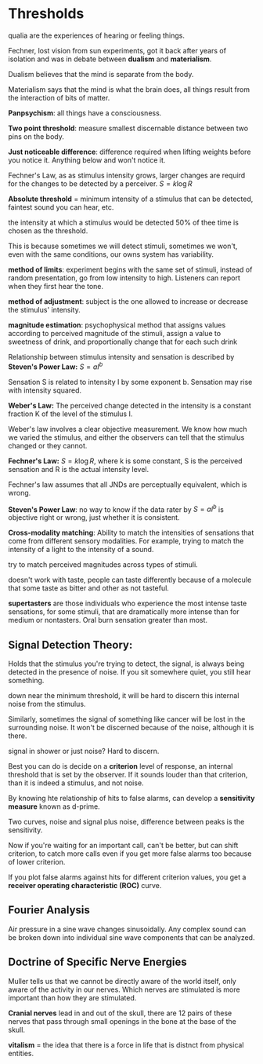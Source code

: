 # Thresholds

qualia are the experiences of hearing or feeling things.

Fechner, lost vision from sun experiments, got it back after years of isolation and was in debate between **dualism** and **materialism**.

Dualism believes that the mind is separate from the body.

Materialism says that the mind is what the brain does, all things result from the interaction of bits of matter.

**Panpsychism**: all things have a consciousness.

**Two point threshold**: measure smallest discernable distance between two pins on the body.

**Just noticeable difference**: difference required when lifting weights before you notice it. Anything below and won't notice it.

Fechner's Law, as as stimulus intensity grows, larger changes are requird for the changes to be detected by a perceiver. $S = k\log{R}$

**Absolute threshold** = minimum intensity of a stimulus that can be detected, faintest sound you can hear, etc.

the intensity at which a stimulus would be detected 50% of thee time is chosen as the threshold.

This is because sometimes we will detect stimuli, sometimes we won't, even with the same conditions, our owns system has variability.

**method of limits**: experiment begins with the same set of stimuli, instead of random presentation, go from low intensity to high. Listeners can report when they first hear the tone.

**method of adjustment**: subject is the one allowed to increase or decrease the stimulus' intensity.

**magnitude estimation**: psychophysical method that assigns values according to perceived magnitude of the stimuli, assign a value to sweetness of drink, and proportionally change that for each such drink

Relationship between stimulus intensity and sensation is described by **Steven's Power Law:** $S = aI^{b}$

Sensation S is related to intensity I by some exponent b. Sensation may rise with intensity squared.

**Weber's Law:** The perceived change detected in the intensity is a constant fraction K of the level of the stimulus I.

Weber's law involves a clear objective measurement. We know how much we varied the stimulus, and either the observers can tell that the stimulus changed or they cannot.

**Fechner's Law:** $S=k\log{R}$, where k is some constant, S is the perceived sensation and R is the actual intensity level.

Fechner's law assumes that all JNDs are perceptually equivalent, which is wrong.

**Steven's Power Law**: no way to know if the data rater by $S=aI^{b}$ is objective right or wrong, just whether it is consistent.

**Cross-modality matching**: Ability to match the intensities of sensations that come from different sensory modalities. For example, trying to match the intensity of a light to the intensity of a sound.

try to match perceived magnitudes across types of stimuli.

doesn't work with taste, people can taste differently because of a molecule that some taste as bitter and other as not tasteful.

**supertasters** are those individuals who experience the most intense taste sensations, for some stimuli, that are dramatically more intense than for medium or nontasters. Oral burn sensation greater than most.

## Signal Detection Theory:

Holds that the stimulus you're trying to detect, the signal, is always being detected in the presence of noise. If you sit somewhere quiet, you still hear something.

down near the minimum threshold, it will be hard to discern this internal noise from the stimulus.

Similarly, sometimes the signal of something like cancer will be lost in the surrounding noise. It won't be discerned because of the noise, although it is there.

signal in shower or just noise? Hard to discern.

Best you can do is decide on a **criterion** level of response, an internal threshold that is set by the observer. If it sounds louder than that criterion, than it is indeed a stimulus, and not noise.

By knowing hte relationship of hits to false alarms, can develop a **sensitivity measure** known as d-prime.

Two curves, noise and signal plus noise, difference between peaks is the sensitivity.

Now if you're waiting for an important call, can't be better, but can shift criterion, to catch more calls even if you get more false alarms too because of lower criterion.

If you plot false alarms against hits for different criterion values, you get a **receiver operating characteristic (ROC)** curve.

## Fourier Analysis

Air pressure in a sine wave changes sinusoidally. Any complex sound can be broken down into individual sine wave components that can be analyzed.

## Doctrine of Specific Nerve Energies

Muller tells us that we cannot be directly aware of the world itself, only aware of the activity in our nerves. Which nerves are stimulated is more important than how they are stimulated.

**Cranial nerves** lead in and out of the skull, there are 12 pairs of these nerves that pass through small openings in the bone at the base of the skull.

**vitalism** = the idea that there is a force in life that is distnct from physical entities.
